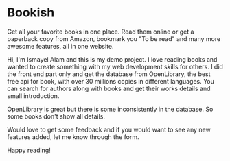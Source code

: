 # Bookish

Get all your favorite books in one place. Read them online or get a paperback copy from Amazon, bookmark you "To be read" and many more awesome features, all in one website.

Hi, I'm Ismayel Alam and this is my demo project. I love reading books and wanted to create something with my web development skills for others. I did the front end part only and get the database from OpenLibrary, the best free api for book, with over 30 millions copies in different languages. You can search for authors along with books and get their works details and small introduction.

OpenLibrary is great but there is some inconsistently in the database. So some books don't show all details.

Would love to get some feedback and if you would want to see any new features added, let me know through the form.

Happy reading!
